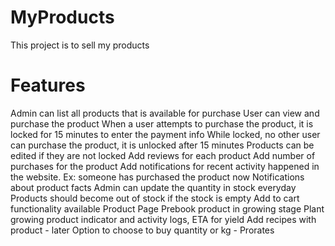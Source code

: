 # MyProducts

This project is to sell my products

# Features
 Admin can list all products that is available for purchase
 User can view and purchase the product
 When a user attempts to purchase the product, it is locked for 15 minutes to enter the payment info
 While locked, no other user can purchase the product, it is unlocked after 15 minutes
 Products can be edited if they are not locked
 Add reviews for each product
 Add number of purchases for the product
 Add notifications for recent activity happened in the website. Ex: someone has purchased the product now
 Notifications about product facts
 Admin can update the quantity in stock everyday
 Products should become out of stock if the stock is empty
 Add to cart functionality available
 Product Page
  Prebook product in growing stage
  Plant growing product indicator and activity logs, ETA for yield
  Add recipes with product - later
 Option to choose to buy quantity or kg - Prorates
 
 
 
